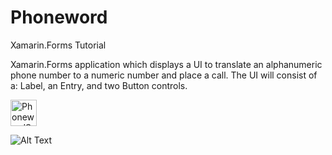 # Phoneword
Xamarin.Forms Tutorial

Xamarin.Forms application which displays a UI to translate an alphanumeric phone number to a numeric number and place a call. The UI will consist of a: Label, an Entry, and two Button controls.

<img src="Phoneword/PhoneWordScreenShot.png" alt="PhonewordScreenShot" height="42" width="42">

![Alt Text](https://elearning.xamarin.com/forms/xam120/2-layouts/exercise2/images/finished-lab.png)
